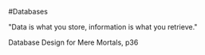 #Databases 

"Data is what you store, information is what you retrieve."

Database Design for Mere Mortals, p36
